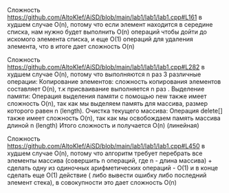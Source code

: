 Сложность https://github.com/AltoKlef/AiSD/blob/main/lab1/lab1/lab1.cpp#L161 в худшем случае O(n), потому что если элемент находится в середине списка, нам нужно будет выполнить O(n) операций чтобы дойти до искомого элемента списка, и еще O(1) операций для удаления элемента, что в итоге дает сложность O(n)


Сложность https://github.com/AltoKlef/AiSD/blob/main/lab1/lab1/lab1.cpp#L282 в худшем случае O(n), потому что выполняются n раз 3 различные операции:
Копирование элементов: cложность копирования элементов составляет O(n), т.к присваивание выполняется n раз .
Выделение памяти: Операция выделения памяти с помощью new также имеет сложность O(n), так как мы выделяем память для массива, размер которого равен n (length).
Очистка текущего массива: Операция delete[] также имеет сложность O(n), так как мы освобождаем память массива длиной n (length)
Итого сложность и получается O(n) (линейная)


Сложность https://github.com/AltoKlef/AiSD/blob/main/lab1/lab1/lab1.cpp#L450 в худшем случае O(n), потому что алгоритм требует перебрать все элементы массива (совершить n операций, где n - длина массива) + сделать одну из одиночных арифметических операций - O(1) и в конце сделать еще O(1) действие ( либо вывести ошибку либо последний элемент стека), в совокупности это дает сложность O(n)
